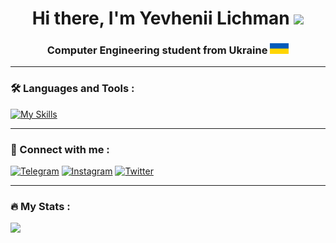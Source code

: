 <h1 align="center">Hi there, I'm Yevhenii Lichman</a> 
<img src="https://github.com/blackcater/blackcater/raw/main/images/Hi.gif" height="32"/></h1>
<h3 align="center">Computer Engineering student from Ukraine <img src="https://github.com/hampusborgos/country-flags/blob/main/png1000px/ua.png" height="17" width="30"/></h3> 

----

### :hammer_and_wrench: Languages and Tools :

[![My Skills](https://skillicons.dev/icons?i=html,css,js,react,dotnet,cs,mysql,py,git,github,visualstudio,vscode)](https://skillicons.dev)

----

### :bell: Connect with me :

[![Telegram](https://img.shields.io/badge/telegram-2A8BD2?style=for-the-badge&logo=telegram&logoColor=white)](https://t.me/YevheniiLi)
[![Instagram](https://img.shields.io/badge/instagram-FF1493?style=for-the-badge&logo=instagram&logoColor=white)](https://instagram.com/lichman_yevhenii?igshid=YmMyMTA2M2Y=)
[![Twitter](https://img.shields.io/badge/twitter-1E90FF?style=for-the-badge&logo=twitter&logoColor=white)](https://twitter.com/wanderlust_li?s=21)

----

### :fire: My Stats :

![](http://github-profile-summary-cards.vercel.app/api/cards/profile-details?username=wanderlust-li&theme=github_dark)
